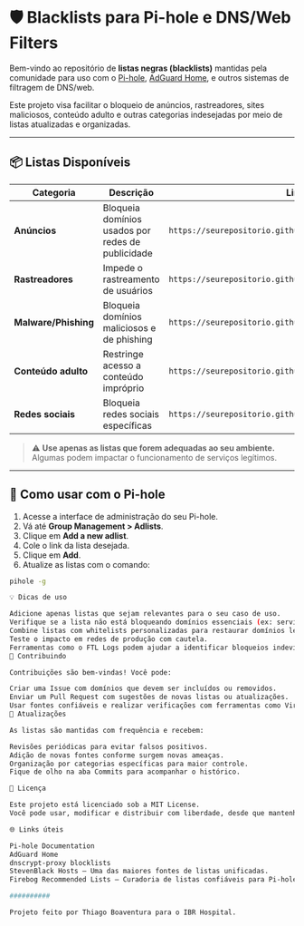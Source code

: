 # 🛡️ Blacklists para Pi-hole e DNS/Web Filters

Bem-vindo ao repositório de **listas negras (blacklists)** mantidas pela comunidade para uso com o [Pi-hole](https://pi-hole.net/), [AdGuard Home](https://adguard.com/en/adguard-home/overview.html), e outros sistemas de filtragem de DNS/web.

Este projeto visa facilitar o bloqueio de anúncios, rastreadores, sites maliciosos, conteúdo adulto e outras categorias indesejadas por meio de listas atualizadas e organizadas.

---

## 📦 Listas Disponíveis

| Categoria            | Descrição                                              | Link Direto                                                                 |
|----------------------|--------------------------------------------------------|------------------------------------------------------------------------------|
| **Anúncios**         | Bloqueia domínios usados por redes de publicidade      | `https://seurepositorio.github.io/blacklists/anuncios.txt`                  |
| **Rastreadores**     | Impede o rastreamento de usuários                      | `https://seurepositorio.github.io/blacklists/rastreadores.txt`              |
| **Malware/Phishing** | Bloqueia domínios maliciosos e de phishing             | `https://seurepositorio.github.io/blacklists/malware.txt`                   |
| **Conteúdo adulto**  | Restringe acesso a conteúdo impróprio                  | `https://seurepositorio.github.io/blacklists/adulto.txt`                    |
| **Redes sociais**    | Bloqueia redes sociais específicas                     | `https://seurepositorio.github.io/blacklists/redes_sociais.txt`             |

> ⚠️ **Use apenas as listas que forem adequadas ao seu ambiente.** Algumas podem impactar o funcionamento de serviços legítimos.

---

## 🚀 Como usar com o Pi-hole

1. Acesse a interface de administração do seu Pi-hole.
2. Vá até **Group Management > Adlists**.
3. Clique em **Add a new adlist**.
4. Cole o link da lista desejada.
5. Clique em **Add**.
6. Atualize as listas com o comando:

```bash
pihole -g

💡 Dicas de uso

Adicione apenas listas que sejam relevantes para o seu caso de uso.
Verifique se a lista não está bloqueando domínios essenciais (ex: serviços de e-mail ou bancos).
Combine listas com whitelists personalizadas para restaurar domínios legítimos.
Teste o impacto em redes de produção com cautela.
Ferramentas como o FTL Logs podem ajudar a identificar bloqueios indevidos.
🤝 Contribuindo

Contribuições são bem-vindas! Você pode:

Criar uma Issue com domínios que devem ser incluídos ou removidos.
Enviar um Pull Request com sugestões de novas listas ou atualizações.
Usar fontes confiáveis e realizar verificações com ferramentas como VirusTotal e URLHaus.
📅 Atualizações

As listas são mantidas com frequência e recebem:

Revisões periódicas para evitar falsos positivos.
Adição de novas fontes conforme surgem novas ameaças.
Organização por categorias específicas para maior controle.
Fique de olho na aba Commits para acompanhar o histórico.

📄 Licença

Este projeto está licenciado sob a MIT License.
Você pode usar, modificar e distribuir com liberdade, desde que mantenha os créditos e os termos da licença.

🌐 Links úteis

Pi-hole Documentation
AdGuard Home
dnscrypt-proxy blocklists
StevenBlack Hosts – Uma das maiores fontes de listas unificadas.
Firebog Recommended Lists – Curadoria de listas confiáveis para Pi-hole.

##########

Projeto feito por Thiago Boaventura para o IBR Hospital.
